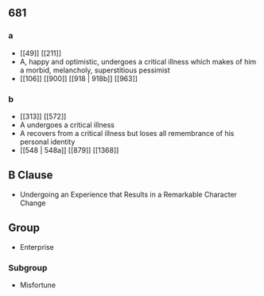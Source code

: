 ## 681
### a
- [[49]] [[211]] 
- A, happy and optimistic, undergoes a critical illness which makes of him a morbid, melancholy, superstitious pessimist
- [[106]] [[900]] [[918 | 918b]] [[963]] 

### b
- [[313]] [[572]] 
- A undergoes a critical illness
- A recovers from a critical illness but loses all remembrance of his personal identity
- [[548 | 548a]] [[879]] [[1368]] 

## B Clause
- Undergoing an Experience that Results in a Remarkable Character Change

## Group
- Enterprise

### Subgroup
- Misfortune

